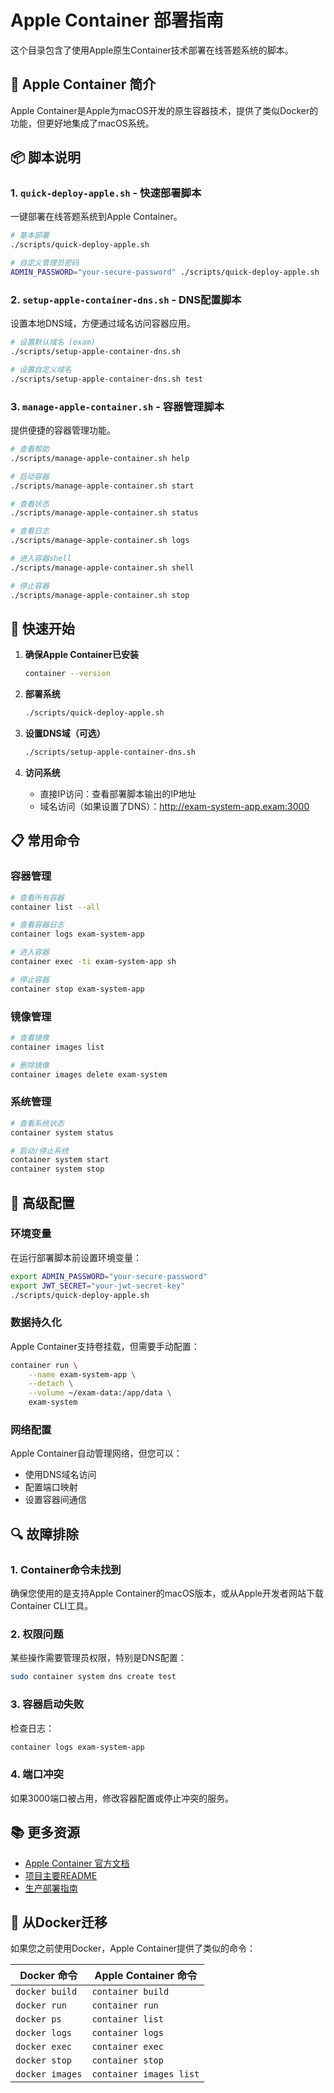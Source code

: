 # Apple Container 部署指南

这个目录包含了使用Apple原生Container技术部署在线答题系统的脚本。

## 🍎 Apple Container 简介

Apple Container是Apple为macOS开发的原生容器技术，提供了类似Docker的功能，但更好地集成了macOS系统。

## 📦 脚本说明

### 1. `quick-deploy-apple.sh` - 快速部署脚本
一键部署在线答题系统到Apple Container。

```bash
# 基本部署
./scripts/quick-deploy-apple.sh

# 自定义管理员密码
ADMIN_PASSWORD="your-secure-password" ./scripts/quick-deploy-apple.sh
```

### 2. `setup-apple-container-dns.sh` - DNS配置脚本
设置本地DNS域，方便通过域名访问容器应用。

```bash
# 设置默认域名 (exam)
./scripts/setup-apple-container-dns.sh

# 设置自定义域名
./scripts/setup-apple-container-dns.sh test
```

### 3. `manage-apple-container.sh` - 容器管理脚本
提供便捷的容器管理功能。

```bash
# 查看帮助
./scripts/manage-apple-container.sh help

# 启动容器
./scripts/manage-apple-container.sh start

# 查看状态
./scripts/manage-apple-container.sh status

# 查看日志
./scripts/manage-apple-container.sh logs

# 进入容器shell
./scripts/manage-apple-container.sh shell

# 停止容器
./scripts/manage-apple-container.sh stop
```

## 🚀 快速开始

1. **确保Apple Container已安装**
   ```bash
   container --version
   ```

2. **部署系统**
   ```bash
   ./scripts/quick-deploy-apple.sh
   ```

3. **设置DNS域（可选）**
   ```bash
   ./scripts/setup-apple-container-dns.sh
   ```

4. **访问系统**
   - 直接IP访问：查看部署脚本输出的IP地址
   - 域名访问（如果设置了DNS）：http://exam-system-app.exam:3000

## 📋 常用命令

### 容器管理
```bash
# 查看所有容器
container list --all

# 查看容器日志
container logs exam-system-app

# 进入容器
container exec -ti exam-system-app sh

# 停止容器
container stop exam-system-app
```

### 镜像管理
```bash
# 查看镜像
container images list

# 删除镜像
container images delete exam-system
```

### 系统管理
```bash
# 查看系统状态
container system status

# 启动/停止系统
container system start
container system stop
```

## 🔧 高级配置

### 环境变量
在运行部署脚本前设置环境变量：

```bash
export ADMIN_PASSWORD="your-secure-password"
export JWT_SECRET="your-jwt-secret-key"
./scripts/quick-deploy-apple.sh
```

### 数据持久化
Apple Container支持卷挂载，但需要手动配置：

```bash
container run \
    --name exam-system-app \
    --detach \
    --volume ~/exam-data:/app/data \
    exam-system
```

### 网络配置
Apple Container自动管理网络，但您可以：
- 使用DNS域名访问
- 配置端口映射
- 设置容器间通信

## 🔍 故障排除

### 1. Container命令未找到
确保您使用的是支持Apple Container的macOS版本，或从Apple开发者网站下载Container CLI工具。

### 2. 权限问题
某些操作需要管理员权限，特别是DNS配置：
```bash
sudo container system dns create test
```

### 3. 容器启动失败
检查日志：
```bash
container logs exam-system-app
```

### 4. 端口冲突
如果3000端口被占用，修改容器配置或停止冲突的服务。

## 📚 更多资源

- [Apple Container 官方文档]()
- [项目主要README](../README.md)
- [生产部署指南](../docs/PRODUCTION_DEPLOYMENT.md)

## 🔄 从Docker迁移

如果您之前使用Docker，Apple Container提供了类似的命令：

| Docker 命令 | Apple Container 命令 |
|------------|---------------------|
| `docker build` | `container build` |
| `docker run` | `container run` |
| `docker ps` | `container list` |
| `docker logs` | `container logs` |
| `docker exec` | `container exec` |
| `docker stop` | `container stop` |
| `docker images` | `container images list` |
